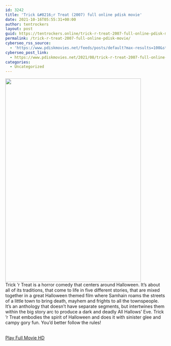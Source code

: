 ```yaml
---
id: 3242
title: 'Trick &#8216;r Treat (2007) full online pdisk movie'
date: 2021-10-16T05:55:31+00:00
author: tentrockers
layout: post
guid: https://tentrockers.online/trick-r-treat-2007-full-online-pdisk-movie/
permalink: /trick-r-treat-2007-full-online-pdisk-movie/
cyberseo_rss_source:
  - 'https://www.pdiskmovies.net/feeds/posts/default?max-results=100&start-index=1001'
cyberseo_post_link:
  - https://www.pdiskmovies.net/2021/08/trick-r-treat-2007-full-online-pdisk.html
categories:
  - Uncategorized
---
```

<div class="separator">
  <a href="https://1.bp.blogspot.com/-fBTUtTPIFyM/YRZlkZ40YVI/AAAAAAAAaTY/zofrqLw8E2Y5efGtaupyoGPZm4Zfch7oACLcBGAsYHQ/s1440/Trick%2B%2527r%2BTreat%2B%25282007%2529.jpg"><img loading="lazy" border="0" data-original-height="1440" data-original-width="960" height="640" src="https://1.bp.blogspot.com/-fBTUtTPIFyM/YRZlkZ40YVI/AAAAAAAAaTY/zofrqLw8E2Y5efGtaupyoGPZm4Zfch7oACLcBGAsYHQ/w426-h640/Trick%2B%2527r%2BTreat%2B%25282007%2529.jpg" width="426" /></a>
</div>



<div>
  <span>Trick ’r Treat is a horror comedy that centers around Halloween. It’s about all of its traditions, that come to life in five different stories, that are mixed together in a great Halloween themed film where Samhain roams the streets of a little town to bring death, mayhem and frights to all the townspeople. It’s an anthology that doesn’t have separate segments, but intertwines them within the big story arc to produce a dark and deadly All Hallows’ Eve. Trick ’r Treat embodies the spirit of Halloween and does it with sinister glee and campy gory fun. You’d better follow the rules!</span>
</div>

  
<a href="https://www.cofilink.com/share-video?videoid=nv2i9t000xek" onclick="window.open('https://www.cofilink.com/share-video?videoid=nv2i9t000xek','popup','width=600,height=600'); return false;" target="popup" rel="noopener"><br /> Play Full Movie HD<br /> </a>